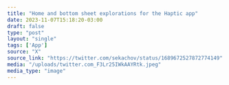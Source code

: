 ```yaml
---
title: "Home and bottom sheet explorations for the Haptic app"
date: 2023-11-07T15:18:20-03:00
draft: false
type: "post"
layout: "single"
tags: ['App']
source: "X"
source_link: "https://twitter.com/sekachov/status/1689672527872774149"
media: "/uploads/twitter.com_F3Lr25IWkAAYRtk.jpeg"
media_type: "image"
---
```


